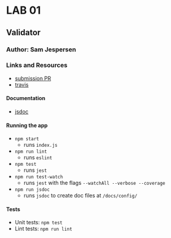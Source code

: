 # LAB 01 

## Validator

### Author: Sam Jespersen

### Links and Resources
* [submission PR](https://github.com/sam-jespersen-401-advanced-javascript/lab-01/pull/1)
* [travis](https://travis-ci.com/sam-jespersen-401-advanced-javascript/lab-01)

#### Documentation
* [jsdoc](./docs)

#### Running the app

* `npm start`
    * runs `index.js`
* `npm run lint`
    *   runs `eslint`
* `npm test`
    * runs `jest`
* `npm run test-watch`
    *   runs `jest` with the flags `--watchAll --verbose --coverage`
* `npm run jsdoc`
    * runs `jsdoc` to create doc files at `/docs/config/`

  
#### Tests
* Unit tests: `npm test`
* Lint tests: `npm run lint`
